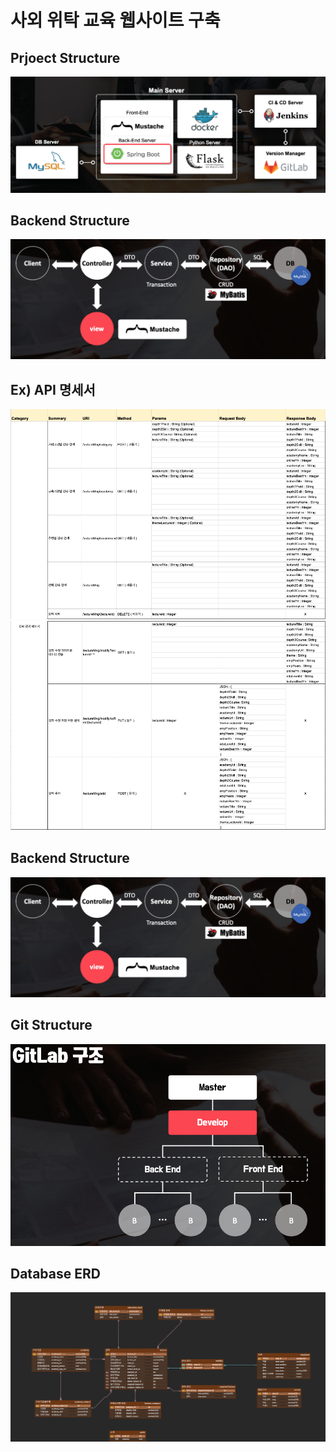<h1>사외 위탁 교육 웹사이트 구축</h1>

<h2>Prjoect Structure</h2>
<img src="./img/프로젝트구조.png" >

<h2>Backend Structure</h2>
<img src="./img/backend구조.png" >

<h2>Ex) API 명세서</h2>
<img src="./img/1.png" >
<img src="./img/2.png" >

<h2>Backend Structure</h2>
<img src="./img/backend구조.png" >

<h2>Git Structure</h2>
<img src="./img/git구조.png">

<h2>Database ERD</h2>
<img src="./img/DB_ERD.png" >


